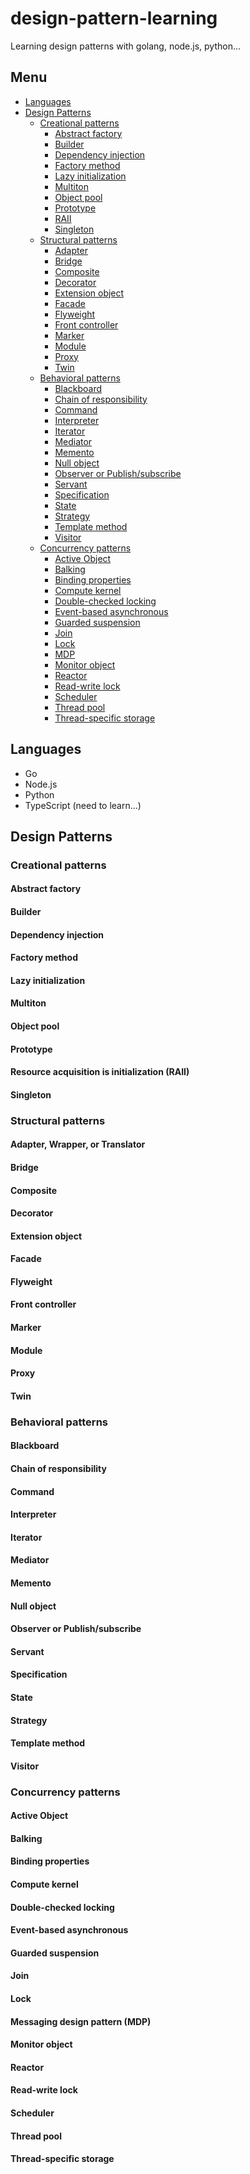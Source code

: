 # design-pattern-learning

Learning design patterns with golang, node.js, python...

## Menu

* [Languages](#languages)
* [Design Patterns](#design-patterns)
    - [Creational patterns](#creational-patterns)
        - [Abstract factory](#abstract-factory)
        - [Builder](#builder)
        - [Dependency injection](#dependency-injection)
        - [Factory method](#factory-method)
        - [Lazy initialization](#lazy-initialization)
        - [Multiton](#multiton)
        - [Object pool](#object-pool)
        - [Prototype](#prototype)
        - [RAII](#resource-acquisition-is-initialization-(raii))
        - [Singleton](#singleton)
    - [Structural patterns](#structural-patterns)
        - [Adapter](#adapter,-Wrapper,-or-Translator)
        - [Bridge](#bridge)
        - [Composite](#composite)
        - [Decorator](#decorator)
        - [Extension object](#extension-object)
        - [Facade](#facade)
        - [Flyweight](#flyweight)
        - [Front controller](#front-controller)
        - [Marker](#marker)
        - [Module](#module)
        - [Proxy](#roxy)
        - [Twin](#twin)
    - [Behavioral patterns](#behavioral-patterns)
        - [Blackboard](#blackboard)
        - [Chain of responsibility](#chain-of-responsibility)
        - [Command](#command)
        - [Interpreter](#interpreter)
        - [Iterator](#iterator)
        - [Mediator](#mediator)
        - [Memento](#memento)
        - [Null object](#)
        - [Observer or Publish/subscribe](#observer-or-Publish/subscribe)
        - [Servant](#servant)
        - [Specification](#specification)
        - [State](#state)
        - [Strategy](#strategy)
        - [Template method](#template-method)
        - [Visitor](#visitor)
    - [Concurrency patterns](#concurrency-patterns)
        - [Active Object](#active-object)
        - [Balking](#balking)
        - [Binding properties](#binding-properties)
        - [Compute kernel](#compute-kernel)
        - [Double-checked locking](#double-checked-locking)
        - [Event-based asynchronous](#event-based-asynchronous)
        - [Guarded suspension](#guarded-suspension)
        - [Join](#join)
        - [Lock](#lock)
        - [MDP](messaging-design-pattern-(mdp))
        - [Monitor object](#monitor-object)
        - [Reactor](#reactor)
        - [Read-write lock](#read-write-lock)
        - [Scheduler](#scheduler)
        - [Thread pool](#thread-pool)
        - [Thread-specific storage](#thread-specific-storage)

## Languages

- Go
- Node.js
- Python
- TypeScript (need to learn...)

## Design Patterns

### Creational patterns

#### Abstract factory

#### Builder

#### Dependency injection

#### Factory method

#### Lazy initialization

#### Multiton

#### Object pool

#### Prototype

#### Resource acquisition is initialization (RAII)

#### Singleton

### Structural patterns

#### Adapter, Wrapper, or Translator

#### Bridge

#### Composite

#### Decorator

#### Extension object

#### Facade

#### Flyweight

#### Front controller

#### Marker

#### Module

#### Proxy

#### Twin

### Behavioral patterns

#### Blackboard

#### Chain of responsibility

#### Command

#### Interpreter

#### Iterator

#### Mediator

#### Memento

#### Null object

#### Observer or Publish/subscribe

#### Servant

#### Specification

#### State

#### Strategy

#### Template method

#### Visitor

### Concurrency patterns

#### Active Object

#### Balking

#### Binding properties

#### Compute kernel

#### Double-checked locking

#### Event-based asynchronous

#### Guarded suspension

#### Join

#### Lock

#### Messaging design pattern (MDP)

#### Monitor object

#### Reactor

#### Read-write lock

#### Scheduler

#### Thread pool

#### Thread-specific storage
